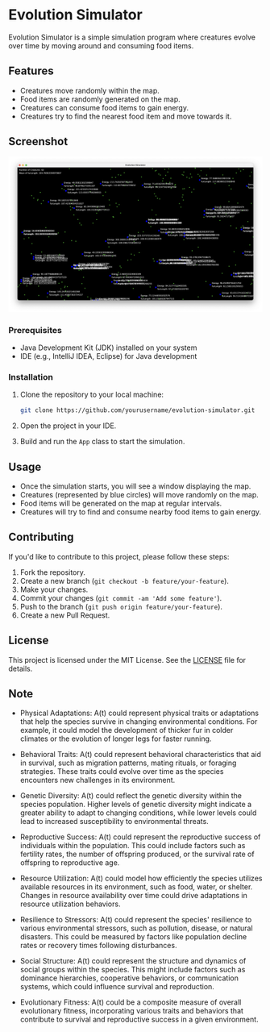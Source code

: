# Evolution Simulator

Evolution Simulator is a simple simulation program where creatures evolve over time by moving around and consuming food items.

## Features

- Creatures move randomly within the map.
- Food items are randomly generated on the map.
- Creatures can consume food items to gain energy.
- Creatures try to find the nearest food item and move towards it.

## Screenshot

![Screenshot](image/Screenshot04.png)

### Prerequisites

- Java Development Kit (JDK) installed on your system
- IDE (e.g., IntelliJ IDEA, Eclipse) for Java development

### Installation

1. Clone the repository to your local machine:

    ```bash
    git clone https://github.com/yourusername/evolution-simulator.git
    ```

2. Open the project in your IDE.

3. Build and run the `App` class to start the simulation.

## Usage

- Once the simulation starts, you will see a window displaying the map.
- Creatures (represented by blue circles) will move randomly on the map.
- Food items will be generated on the map at regular intervals.
- Creatures will try to find and consume nearby food items to gain energy.

## Contributing

If you'd like to contribute to this project, please follow these steps:

1. Fork the repository.
2. Create a new branch (`git checkout -b feature/your-feature`).
3. Make your changes.
4. Commit your changes (`git commit -am 'Add some feature'`).
5. Push to the branch (`git push origin feature/your-feature`).
6. Create a new Pull Request.

## License

This project is licensed under the MIT License. See the [LICENSE](LICENSE) file for details.

## Note
- Physical Adaptations: A(t) could represent physical traits or adaptations that help the species survive in changing environmental conditions. For example, it could model the development of thicker fur in colder climates or the evolution of longer legs for faster running.

- Behavioral Traits: A(t) could represent behavioral characteristics that aid in survival, such as migration patterns, mating rituals, or foraging strategies. These traits could evolve over time as the species encounters new challenges in its environment.

- Genetic Diversity: A(t) could reflect the genetic diversity within the species population. Higher levels of genetic diversity might indicate a greater ability to adapt to changing conditions, while lower levels could lead to increased susceptibility to environmental threats.

- Reproductive Success: A(t) could represent the reproductive success of individuals within the population. This could include factors such as fertility rates, the number of offspring produced, or the survival rate of offspring to reproductive age.

- Resource Utilization: A(t) could model how efficiently the species utilizes available resources in its environment, such as food, water, or shelter. Changes in resource availability over time could drive adaptations in resource utilization behaviors.

- Resilience to Stressors: A(t) could represent the species' resilience to various environmental stressors, such as pollution, disease, or natural disasters. This could be measured by factors like population decline rates or recovery times following disturbances.

- Social Structure: A(t) could represent the structure and dynamics of social groups within the species. This might include factors such as dominance hierarchies, cooperative behaviors, or communication systems, which could influence survival and reproduction.

- Evolutionary Fitness: A(t) could be a composite measure of overall evolutionary fitness, incorporating various traits and behaviors that contribute to survival and reproductive success in a given environment.